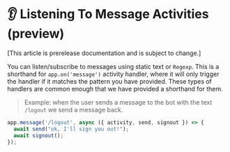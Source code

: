 # 👂 Listening To Message Activities (preview)

[This article is prerelease documentation and is subject to change.]

You can listen/subscribe to messages using static text or `Regexp`. This is a shorthand for `app.on('message')` activity handler, where it will only trigger the handler if it matches the pattern you have provided. These types of handlers are common enough that we have provided a shorthand for them.

> Example: when the user sends a message to the bot with the text `/logout`
> we send a message back.

```typescript
app.message('/logout', async ({ activity, send, signout }) => {
  await send("ok, I'll sign you out!");
  await signout();
});
```